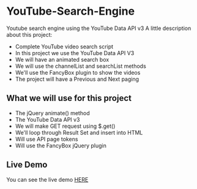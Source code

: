 # YouTube-Search-Engine

Youtube search engine using the YouTube Data API v3
A little description about this project:

* Complete YouTube video search script
* In this project we use the YouTube Data API V3
* We will have an animated search box
* We will use the channelList and searchList methods
* We'll use the FancyBox plugin to show the videos
* The project will have a Previous and Next paging

## What we will use for this project

* The jQuery animate() method
* The YouTube Data API v3
* We will make GET request using $.get()
* We'll loop through Result Set and insert into HTML
* Will use API page tokens
* Will use the FancyBox jQuery plugin

## Live Demo

You can see the live demo [HERE](http://edgardopinto-escalierscoffe.github.io/YouTube-Search-Engine/)

